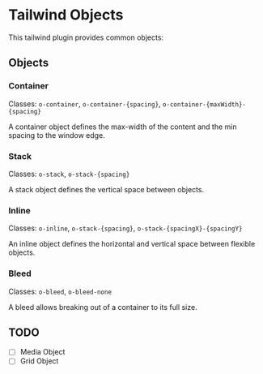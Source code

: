 # Tailwind Objects

This tailwind plugin provides common objects:

## Objects

### Container

Classes: `o-container`, `o-container-{spacing}`, `o-container-{maxWidth}-
{spacing}`

A container object defines the max-width of the content and the min spacing 
to the window edge.

### Stack

Classes: `o-stack`, `o-stack-{spacing}`

A stack object defines the vertical space between objects.

### Inline

Classes: `o-inline`, `o-stack-{spacing}`, `o-stack-{spacingX}-{spacingY}`

An inline object defines the horizontal and vertical space between flexible 
objects.

### Bleed

Classes: `o-bleed`, `o-bleed-none`

A bleed allows breaking out of a container to its full size.

## TODO

 - [ ] Media Object
 - [ ] Grid Object
